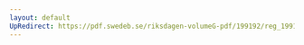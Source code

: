 ```yaml
---
layout: default
UpRedirect: https://pdf.swedeb.se/riksdagen-volumeG-pdf/199192/reg_199192/reg_199192_0190.pdf
---
```

